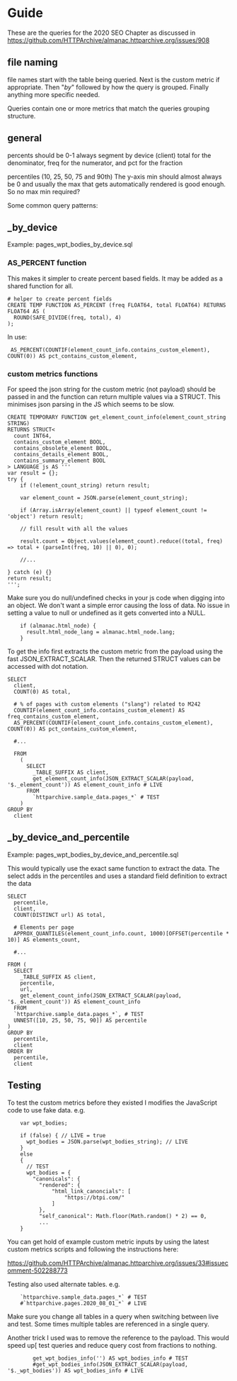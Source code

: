 # Guide

These are the queries for the 2020 SEO Chapter as discussed in https://github.com/HTTPArchive/almanac.httparchive.org/issues/908

## file naming
file names start with the table being queried. Next is the custom metric if appropriate. Then "_by_" followed by how the query is grouped. Finally anything more specific needed.

Queries contain one or more metrics that match the queries grouping structure.

## general

percents should be 0-1
always segment by device (client)
total for the denominator, freq for the numerator, and pct for the fraction

percentiles (10, 25, 50, 75 and 90th) The y-axis min should almost always be 0 and usually the max that gets automatically rendered is good enough. So no max min required?

Some common query patterns:

## _by_device

Example: pages_wpt_bodies_by_device.sql

### AS_PERCENT function

This makes it simpler to create percent based fields. It may be added as a shared function for all.

```
# helper to create percent fields
CREATE TEMP FUNCTION AS_PERCENT (freq FLOAT64, total FLOAT64) RETURNS FLOAT64 AS (
  ROUND(SAFE_DIVIDE(freq, total), 4)
);
```

In use:

```
 AS_PERCENT(COUNTIF(element_count_info.contains_custom_element), COUNT(0)) AS pct_contains_custom_element,
```

### custom metrics functions

For speed the json string for the custom metric (not payload) should be passed in and the function can return multiple values via a STRUCT. This minimises json parsing in the JS which seems to be slow.

```
CREATE TEMPORARY FUNCTION get_element_count_info(element_count_string STRING)
RETURNS STRUCT<
  count INT64,
  contains_custom_element BOOL,
  contains_obsolete_element BOOL,
  contains_details_element BOOL,
  contains_summary_element BOOL
> LANGUAGE js AS '''
var result = {};
try {
    if (!element_count_string) return result;

    var element_count = JSON.parse(element_count_string);

    if (Array.isArray(element_count) || typeof element_count != 'object') return result;

    // fill result with all the values

    result.count = Object.values(element_count).reduce((total, freq) => total + (parseInt(freq, 10) || 0), 0);

    //...

} catch (e) {}
return result;
''';
```

Make sure you do null/undefined checks in your js code when digging into an object. We don't want a simple error causing the loss of data. No issue in setting a value to null or undefined as it gets converted into a NULL.

```
    if (almanac.html_node) {
      result.html_node_lang = almanac.html_node.lang;
    }
```

To get the info first extracts the custom metric from the payload using the fast JSON_EXTRACT_SCALAR. Then the returned STRUCT values can be accessed with dot notation.

```
SELECT
  client,
  COUNT(0) AS total,

  # % of pages with custom elements ("slang") related to M242
  COUNTIF(element_count_info.contains_custom_element) AS freq_contains_custom_element,
  AS_PERCENT(COUNTIF(element_count_info.contains_custom_element), COUNT(0)) AS pct_contains_custom_element,

  #...

  FROM
    (
      SELECT
        _TABLE_SUFFIX AS client,
        get_element_count_info(JSON_EXTRACT_SCALAR(payload, '$._element_count')) AS element_count_info # LIVE
      FROM
        `httparchive.sample_data.pages_*` # TEST
    )
GROUP BY
  client
```

## _by_device_and_percentile

Example: pages_wpt_bodies_by_device_and_percentile.sql

This would typically use the exact same function to extract the data. The select adds in the percentiles and uses a standard field definition to extract the data

```
SELECT
  percentile,
  client,
  COUNT(DISTINCT url) AS total,

  # Elements per page
  APPROX_QUANTILES(element_count_info.count, 1000)[OFFSET(percentile * 10)] AS elements_count,

  #...

FROM (
  SELECT
    _TABLE_SUFFIX AS client,
    percentile,
    url,
    get_element_count_info(JSON_EXTRACT_SCALAR(payload, '$._element_count')) AS element_count_info
  FROM
  `httparchive.sample_data.pages_*`, # TEST
  UNNEST([10, 25, 50, 75, 90]) AS percentile
)
GROUP BY
  percentile,
  client
ORDER BY
  percentile,
  client
```

## Testing

To test the custom metrics before they existed I modifies the JavaScript code to use fake data. e.g.

```
    var wpt_bodies;

    if (false) { // LIVE = true
      wpt_bodies = JSON.parse(wpt_bodies_string); // LIVE
    }
    else
    {
      // TEST
      wpt_bodies = {
        "canonicals": {
          "rendered": {
              "html_link_canoncials": [
                  "https://btpi.com/"
              ]
          },
          "self_canonical": Math.floor(Math.random() * 2) == 0,
          ...
    }
```

You can get hold of example custom metric inputs by using the latest custom metrics scripts and following the instructions here:

https://github.com/HTTPArchive/almanac.httparchive.org/issues/33#issuecomment-502288773

Testing also used alternate tables. e.g.

```
    `httparchive.sample_data.pages_*` # TEST
    #`httparchive.pages.2020_08_01_*` # LIVE
```

Make sure you change all tables in a query when switching between live and test. Some times multiple tables are referenced in a single query.

Another trick I used was to remove the reference to the payload. This would speed up[ test queries and reduce query cost from fractions to nothing.

```
        get_wpt_bodies_info('') AS wpt_bodies_info # TEST
        #get_wpt_bodies_info(JSON_EXTRACT_SCALAR(payload, '$._wpt_bodies')) AS wpt_bodies_info # LIVE
```
